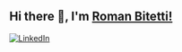 ## Hi there 👋, I'm [Roman Bitetti!](https://github.com/romanbtt/)

[![LinkedIn](https://img.shields.io/badge/LinkedIn-br3ndonland-informational?style=flat-square&logo=linkedin&logoColor=white)](https://www.linkedin.com/in/br3ndonland/)